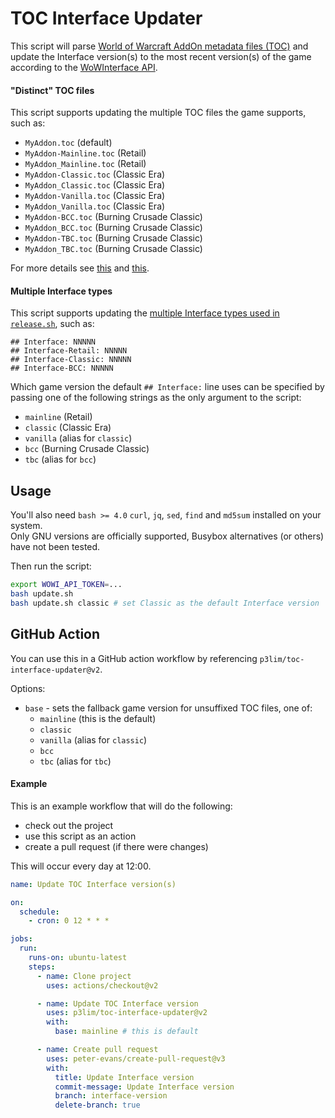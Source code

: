 # TOC Interface Updater

This script will parse [World of Warcraft AddOn metadata files (TOC)](https://wowpedia.fandom.com/wiki/TOC_format) and update the Interface version(s) to the most recent version(s) of the game according to the [WoWInterface API](https://www.wowinterface.com/forums/showthread.php?s=11c51a8909d2cf65c6d0a0afba2a5d75&t=51835).

#### "Distinct" TOC files

This script supports updating the multiple TOC files the game supports, such as:

- `MyAddon.toc` (default)
- `MyAddon-Mainline.toc` (Retail)
- `MyAddon_Mainline.toc` (Retail)
- `MyAddon-Classic.toc` (Classic Era)
- `MyAddon_Classic.toc` (Classic Era)
- `MyAddon-Vanilla.toc` (Classic Era)
- `MyAddon_Vanilla.toc` (Classic Era)
- `MyAddon-BCC.toc` (Burning Crusade Classic)
- `MyAddon_BCC.toc` (Burning Crusade Classic)
- `MyAddon-TBC.toc` (Burning Crusade Classic)
- `MyAddon_TBC.toc` (Burning Crusade Classic)

For more details see [this](https://github.com/Stanzilla/WoWUIBugs/issues/68#issuecomment-830351390) and [this](https://github.com/Stanzilla/WoWUIBugs/issues/68#issuecomment-889431675).

#### Multiple Interface types

This script supports updating the [multiple Interface types used in `release.sh`](https://github.com/BigWigsMods/packager#building-for-multiple-game-versions), such as:

```
## Interface: NNNNN
## Interface-Retail: NNNNN
## Interface-Classic: NNNNN
## Interface-BCC: NNNNN
```

Which game version the default `## Interface:` line uses can be specified by passing one of the following strings as the only argument to the script:
- `mainline` (Retail)
- `classic` (Classic Era)
- `vanilla` (alias for `classic`)
- `bcc` (Burning Crusade Classic)
- `tbc` (alias for `bcc`)

## Usage

You'll also need `bash >= 4.0` `curl`, `jq`, `sed`, `find` and `md5sum` installed on your system.  
Only GNU versions are officially supported, Busybox alternatives (or others) have not been tested.

Then run the script:
```bash
export WOWI_API_TOKEN=...
bash update.sh
bash update.sh classic # set Classic as the default Interface version
```

## GitHub Action

You can use this in a GitHub action workflow by referencing `p3lim/toc-interface-updater@v2`.

Options:
- `base` - sets the fallback game version for unsuffixed TOC files, one of:
  - `mainline` (this is the default)
  - `classic`
  - `vanilla` (alias for `classic`)
  - `bcc`
  - `tbc` (alias for `tbc`)

#### Example

This is an example workflow that will do the following:
- check out the project
- use this script as an action
- create a pull request (if there were changes)

This will occur every day at 12:00.

```yaml
name: Update TOC Interface version(s)

on:
  schedule:
    - cron: 0 12 * * *

jobs:
  run:
    runs-on: ubuntu-latest
    steps:
      - name: Clone project
        uses: actions/checkout@v2

      - name: Update TOC Interface version
        uses: p3lim/toc-interface-updater@v2
        with:
          base: mainline # this is default

      - name: Create pull request
        uses: peter-evans/create-pull-request@v3
        with:
          title: Update Interface version
          commit-message: Update Interface version
          branch: interface-version
          delete-branch: true
```
